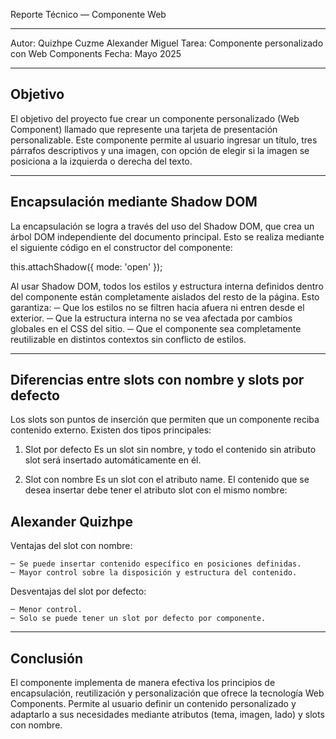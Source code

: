 Reporte Técnico — Componente Web <tarjeta-aq-perfil>

---

Autor: Quizhpe Cuzme Alexander Miguel
Tarea: Componente personalizado con Web Components
Fecha: Mayo 2025

---

## Objetivo

El objetivo del proyecto fue crear un componente personalizado (Web Component) llamado <tarjeta-aq-perfil> que represente una tarjeta de presentación personalizable. Este componente permite al usuario ingresar un título, tres párrafos descriptivos y una imagen, con opción de elegir si la imagen se posiciona a la izquierda o derecha del texto.

--- 

## Encapsulación mediante Shadow DOM

La encapsulación se logra a través del uso del Shadow DOM, que crea un árbol DOM independiente del documento principal. Esto se realiza mediante el siguiente código en el constructor del componente:

this.attachShadow({ mode: 'open' }); 

Al usar Shadow DOM, todos los estilos y estructura interna definidos dentro del componente están completamente aislados del resto de la página. Esto garantiza:
    ─ Que los estilos no se filtren hacia afuera ni entren desde el exterior.
    ─ Que la estructura interna no se vea afectada por cambios globales en el CSS del sitio.
    ─ Que el componente sea completamente reutilizable en distintos contextos sin conflicto de estilos.

---

## Diferencias entre slots con nombre y slots por defecto

Los slots son puntos de inserción que permiten que un componente reciba contenido externo. Existen dos tipos principales:

1. Slot por defecto
Es un slot sin nombre, y todo el contenido sin atributo slot será insertado automáticamente en él.

<slot></slot>

2. Slot con nombre
Es un slot con el atributo name. El contenido que se desea insertar debe tener el atributo slot con el mismo nombre:

<!-- En el componente -->
<slot name="nombre"></slot>

<!-- En el HTML externo -->
<h2 slot="nombre">Alexander Quizhpe</h2>

Ventajas del slot con nombre:

    ─ Se puede insertar contenido específico en posiciones definidas.
    ─ Mayor control sobre la disposición y estructura del contenido.

Desventajas del slot por defecto:

    ─ Menor control.
    ─ Solo se puede tener un slot por defecto por componente.

---

## Conclusión

El componente <tarjeta-aq-perfil> implementa de manera efectiva los principios de encapsulación, reutilización y personalización que ofrece la tecnología Web Components. Permite al usuario definir un contenido personalizado y adaptarlo a sus necesidades mediante atributos (tema, imagen, lado) y slots con nombre.